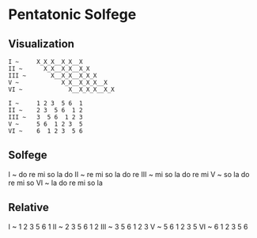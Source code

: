 # Pentatonic Solfege

## Visualization

```
I ~		X_X_X__X_X__X
II ~	  X_X__X_X__X_X
III ~	    X__X_X__X_X_X
V ~		       X_X__X_X_X__X
VI ~	         X__X_X_X__X_X
```

```
I ~		1 2 3  5 6  1
II ~	2 3  5 6  1 2
III ~	3  5 6  1 2 3
V ~		5 6  1 2 3  5
VI ~	6  1 2 3  5 6
```

## Solfege
I ~		do re mi    so la    do
II ~	re mi    so la    do re
III ~	mi    so la    do re mi
V ~		so la    do re mi   so
VI ~	la    do re mi    so la

## Relative

I ~		1 2 3  5 6  1
II ~	2 3  5 6  1 2
III ~	3  5 6  1 2 3
V ~		5 6  1 2 3  5
VI ~	6  1 2 3  5 6
